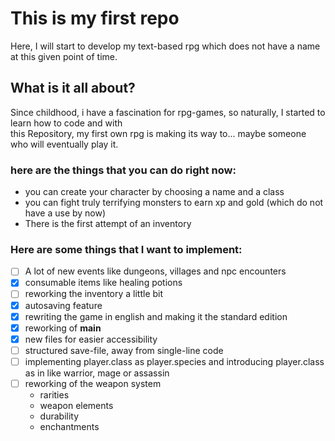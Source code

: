 # This is my first repo
Here, I will start to develop my text-based rpg which does not have a name at this given point of time.  

## What is it all about?
Since childhood, i have a fascination for rpg-games, so naturally, I started to learn how to code and with  
this Repository, my first own rpg is making its way to... maybe someone who will eventually play it.  

### here are the things that you can do right now:
- you can create your character by choosing a name and a class
- you can fight truly terrifying monsters to earn xp and gold (which do not have a use by now)
- There is the first attempt of an inventory

### Here are some things that I want to implement:
- [ ] A lot of new events like dungeons, villages and npc encounters
- [x] consumable items like healing potions
- [ ] reworking the inventory a little bit
- [x] autosaving feature
- [x] rewriting the game in english and making it the standard edition
- [x] reworking of __main__
- [x] new files for easier accessibility
- [ ] structured save-file, away from single-line code
- [ ] implementing player.class as player.species and introducing player.class as in like warrior, mage or assassin
- [ ] reworking of the weapon system
    - rarities
    - weapon elements
    - durability
    - enchantments


